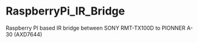# RaspberryPi_IR_Bridge
Raspberry PI based IR bridge between SONY RMT-TX100D to PIONNER A-30 (AXD7644)
